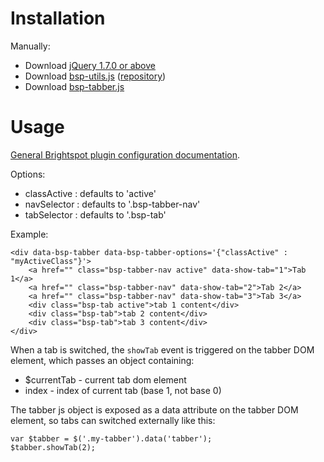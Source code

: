 # Installation


Manually:

- Download [jQuery 1.7.0 or above](http://jquery.com/download/)
- Download [bsp-utils.js](https://raw.githubusercontent.com/perfectsense/brightspot-js-utils/master/bsp-utils.js) ([repository](https://github.com/perfectsense/brightspot-js-utils))
- Download [bsp-tabber.js](https://raw.githubusercontent.com/perfectsense/brightspot-js-tabber/master/bsp-tabber.js)

# Usage

[General Brightspot plugin configuration documentation](https://github.com/perfectsense/brightspot-js-utils/blob/master/PLUGIN.md).

Options:

-	classActive : defaults to 'active'
-	navSelector : defaults to '.bsp-tabber-nav'
-	tabSelector : defaults to '.bsp-tab'

Example:

	<div data-bsp-tabber data-bsp-tabber-options='{"classActive" : "myActiveClass"}'>
		<a href="" class="bsp-tabber-nav active" data-show-tab="1">Tab 1</a>
		<a href="" class="bsp-tabber-nav" data-show-tab="2">Tab 2</a>
		<a href="" class="bsp-tabber-nav" data-show-tab="3">Tab 3</a>
		<div class="bsp-tab active">tab 1 content</div>
		<div class="bsp-tab">tab 2 content</div>
		<div class="bsp-tab">tab 3 content</div>
	</div>

When a tab is switched, the `showTab` event is triggered on the tabber DOM element, which passes an object containing:

-	$currentTab - current tab dom element
-	index - index of current tab (base 1, not base 0)

The tabber js object is exposed as a data attribute on the tabber DOM element, so tabs can switched externally like this:

	var $tabber = $('.my-tabber').data('tabber');
	$tabber.showTab(2);